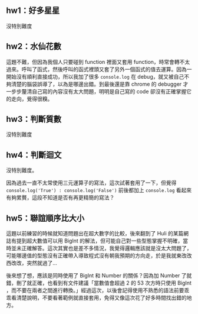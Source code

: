 ## hw1：好多星星
沒特別難度

## hw2：水仙花數
這題不難，但因為我個人只要碰到 function 裡面又套用 function，時常會轉不太過來。呼叫了函式，然後呼叫的函式裡頭又套了另外一個函式的值去運算。因為一開始沒有順利直接成功，所以我加了很多 `console.log` 在 debug，就又被自己不夠清楚的腦袋誤導了，以為是哪邊出錯。到最後還是靠 chrome 的 debugger 才一步步釐清自己寫的內容沒有太大問題，明明是自己寫的 code 卻沒有正確掌握它的走向，覺得很糗。

## hw3：判斷質數
沒特別難度

## hw4：判斷迴文
沒特別難度。

因為過去一直不太常使用三元運算子的寫法，這次試著套用了一下，但覺得 `console.log('True') : console.log('False')` 前後都加上 `console.log` 看起來有夠累贅，這段不知道是否有再更精簡的寫法？

## hw5：聯誼順序比大小
這題以前練習的時候就知道問題出在超大數字的比較，後來翻到了 Huli 的某篇網誌有提到超大數值可以用 BigInt 的解法，但可能自己對一些型態掌握不明確，當時並未正確解答。這次其實也是差不多情況，我覺得邏輯應該就是沒太大問題了，可能哪邊值的型態沒有正確帶入導致程式沒有朝我預期的方向走，於是我就東改改西改改，突然就過了...

後來想了想，應該是同時使用了 BigInt 和 Number 的關係？因為加 Number 了就錯，刪了就正確，也看到有文件建議「當數值會超過 2 的 53 次方時只使用 BigInt ，而不要在兩者之間進行轉換。」經過這次，以後會記得使用不熟悉的語法前要乖乖看清楚說明，不要看著範例就直接套用，免得又像這次花了好多時間找出錯的地方。
